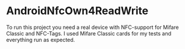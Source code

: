 # AndroidNfcOwn4ReadWrite

To run this project you need a real device with NFC-support for Mifare Classic and NFC-Tags. I used Mifare Classic cards for my tests and everything run as expected.

